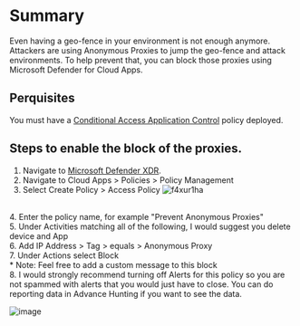 # Summary
Even having a geo-fence in your environment is not enough anymore. Attackers are using Anonymous Proxies to jump the geo-fence and attack environments. To help prevent that, you can block those proxies using Microsoft Defender for Cloud Apps.

## Perquisites
You must have a [Conditional Access Application Control](https://github.com/mattnovitsch/M365/wiki/MDA-%E2%80%90-Conditional-Access-Application-Control) policy deployed.

## Steps to enable the block of the proxies.

1. Navigate to [Microsoft Defender XDR](https://security.microsoft.com).
2. Navigate to Cloud Apps > Policies > Policy Management
3. Select Create Policy > Access Policy
![f4xur1ha](https://github.com/user-attachments/assets/db945793-2ccc-4269-a02e-c55482c4e8f8)

<BR>
4. Enter the policy name, for example "Prevent Anonymous Proxies" <BR>
5. Under Activities matching all of the following, I would suggest you delete device and App <BR>
6. Add IP Address > Tag > equals > Anonymous Proxy <BR>
7. Under Actions select Block <BR>
* Note: Feel free to add a custom message to this block <BR>
8. I would strongly recommend turning off Alerts for this policy so you are not spammed with alerts that you would just have to close. You can do reporting data in Advance Hunting if you want to see the data.

![image](https://github.com/user-attachments/assets/e7b869e9-8baf-4136-aa74-5c3150e15585)



